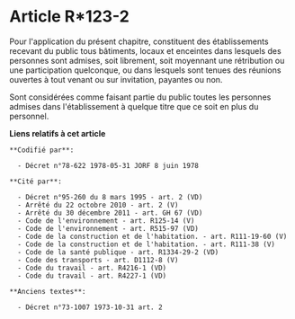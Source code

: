 # Article R*123-2

Pour l'application du présent chapitre, constituent des établissements recevant du public tous bâtiments, locaux et enceintes
dans lesquels des personnes sont admises, soit librement, soit moyennant une rétribution ou une participation quelconque, ou
dans lesquels sont tenues des réunions ouvertes à tout venant ou sur invitation, payantes ou non. 

Sont considérées comme faisant partie du public toutes les personnes admises dans l'établissement à quelque titre que ce soit
en plus du personnel.

**Liens relatifs à cet article**

	**Codifié par**:

	  - Décret n°78-622 1978-05-31 JORF 8 juin 1978

	**Cité par**:

	  - Décret n°95-260 du 8 mars 1995 - art. 2 (VD)
	  - Arrêté du 22 octobre 2010 - art. 2 (V)
	  - Arrêté du 30 décembre 2011 - art. GH 67 (VD)
	  - Code de l'environnement - art. R125-14 (V)
	  - Code de l'environnement - art. R515-97 (VD)
	  - Code de la construction et de l'habitation. - art. R111-19-60 (V)
	  - Code de la construction et de l'habitation. - art. R111-38 (V)
	  - Code de la santé publique - art. R1334-29-2 (VD)
	  - Code des transports - art. D1112-8 (V)
	  - Code du travail - art. R4216-1 (VD)
	  - Code du travail - art. R4227-1 (VD)

	**Anciens textes**:

	  - Décret n°73-1007 1973-10-31 art. 2
